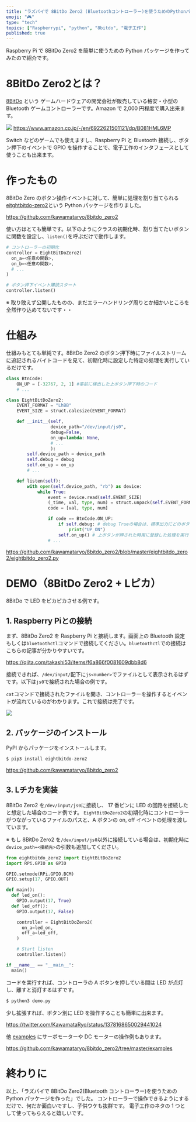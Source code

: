 ```yaml
---
title: "ラズパイで 8BitDo Zero2 (Bluetoothコントローラー)を使うためのPythonパッケージを作ってみた"
emoji: "🎮"
type: "tech"
topics: ["Raspberrypi", "python", "8bitdo", "電子工作"]
published: true
---
```


Raspberry Pi で 8BitDo Zero2 を簡単に使うための Python パッケージを作ってみたので紹介です。

# 8BitDo Zero2とは？
[8BitDo](https:www.8bitdo.com/) という ゲームハードウェアの開発会社が販売している格安・小型の Bluetooth ゲームコントローラーです。Amazon で 2,000 円程度で購入出来ます。

![](https://i.gyazo.com/690ad6041167c81311d74eaa8e432359.png)
https://www.amazon.co.jp/-/en/6922621501121/dp/B081HML6MP

Switch などのゲームでも使えますし、Raspberry Pi と Bluetooth 接続し、ボタン押下のイベントで GPIO を操作することで、電子工作のインタフェースとして使うことも出来ます。

# 作ったもの

8BitDo Zero のボタン操作イベントに対して、簡単に処理を割り当てられる[eitghtbitdo-zero2](https://pypi.org/project/eightbitdo-zero2/)という Python パッケージを作りました。

https://github.com/kawamataryo/8bitdo_zero2

使い方はとても簡単です。以下のようにクラスの初期化時、割り当てたいボタンに関数を設定し、`listen()`を呼ぶだけで動作します。

```python
# コントローラーの初期化
controller = EightBitDoZero2(
  on_a=<任意の関数>,
  on_b=<任意の関数>,
  # ...
)

# ボタン押下イベント購読スタート
controller.listen()
```

※ 取り敢えず公開したものの、まだエラーハンドリング周りとか細かいところを全然作り込めてないです・・

# 仕組み

仕組みもとても単純です。8BitDo Zero2 のボタン押下時にファイルストリームに追記されるバイトコードを見て、初期化時に設定した特定の処理を実行しているだけです。

```python
class BtnCode:
    ON_UP = [-32767, 2, 1] #事前に検出した上ボタン押下時のコード
    # ...

class EightBitDoZero2:
    EVENT_FORMAT = "LhBB"
    EVENT_SIZE = struct.calcsize(EVENT_FORMAT)

    def __init__(self,
                 device_path="/dev/input/js0",
                 debug=False,
                 on_up=lambda: None,
                 # ...
                 ):
        self.device_path = device_path
        self.debug = debug
        self.on_up = on_up
        # ...

    def listen(self):
        with open(self.device_path, "rb") as device:
            while True:
                event = device.read(self.EVENT_SIZE)
                (_time, val, type, num) = struct.unpack(self.EVENT_FORMAT, event) #バイトコードの変換
                code = [val, type, num]

                if code == BtnCode.ON_UP:
                    if self.debug: # debug Trueの場合は、標準出力にどのボタンを押したかが出力される
                        print("UP_ON")
                    self.on_up() # 上ボタンが押された時用に登録した処理を実行
                # ...
```

https://github.com/kawamataryo/8bitdo_zero2/blob/master/eightbitdo_zero2/eightbitdo_zero2.py

# DEMO（8BitDo Zero2 + Lピカ）
8BitDo で LED をピカピカさせる例です。

## 1. Raspberry Piとの接続

まず、8BitDo Zero2 を Raspberry Pi と接続します。画面上の Bluetooth 設定もしくは`bluetoothctl`コマンドで接続してください。`bluetoothctl`での接続はこちらの記事が分かりやすいです。

https://qiita.com/takashi53/items/f6a866f0081609dbb8d6

接続できれば、`/dev/input/`配下に`js<number>`でファイルとして表示されるはずです。以下は`js0`で接続された場合の例です。

`cat`コマンドで接続されたファイルを開き、コントローラーを操作するとイベントが流れているのがわかります。これで接続は完了です。

![](https://i.gyazo.com/41911f7443658247146c7af793d25642.gif)


## 2. パッケージのインストール

PyPI からパッケージをインストールします。

```bash
$ pip3 install eightbitdo-zero2
```

https://github.com/kawamataryo/8bitdo_zero2

## 3. Lチカを実装

8BitDo Zero2 を`/dev/input/js0`に接続し、 17 番ピンに LED の回路を接続したと想定した場合のコード例です。
`EightBitDoZero2`の初期化時にコントローラーがつながっているファイルのパスと、A ボタンの on, off イベントの処理を渡しています。

※ もし 8BitDo Zero2 を`/dev/input/js0`以外に接続している場合は、初期化時に`device_path=<接続先>`の引数も追加してください。

```python:demo.py
from eightbitdo_zero2 import EightBitDoZero2
import RPi.GPIO as GPIO

GPIO.setmode(RPi.GPIO.BCM)
GPIO.setup(17, GPIO.OUT)

def main():
  def led_on():
    GPIO.output(17, True)
  def led_off():
    GPIO.output(17, False)

    controller = EightBitDoZero2(
      on_a=led_on,
      off_a=led_off,
    )

    # Start listen
    controller.listen()

if __name__ == "__main__":
  main()
```

コードを実行すれば、コントローラの A ボタンを押している間は LED が点灯し、離すと消灯するはずです。

```bash
$ python3 demo.py
````

少し拡張すれば、ボタン別に LED を操作することも簡単に出来ます。

https://twitter.com/KawamataRyo/status/1378168650029441024

他 [examples](https://github.com/kawamataryo/8bitdo_zero2/tree/master/examples) にサーボモーターや DC モーターの操作例もあります。

https://github.com/kawamataryo/8bitdo_zero2/tree/master/examples


# 終わりに

以上、「ラズパイで 8BitDo Zero2(Bluetooth コントローラー)を使うための Python パッケージを作った」でした。
コントローラーで操作できるようにするだけで、何だか面白いですし、子供ウケも抜群です。
電子工作のネタの 1 つとして使ってもらえると嬉しいです。